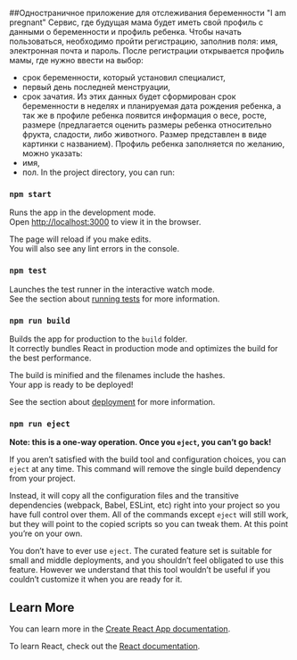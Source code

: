 ##Одностраничное приложение для отслеживания беременности "I am pregnant"
Сервис, где будущая мама будет иметь свой профиль с данными о беременности и профиль ребенка. 
Чтобы начать пользоваться, необходимо пройти регистрацию, заполнив поля: имя, электронная почта и пароль. 
После регистрации открывается профиль мамы, где нужно ввести на выбор:
- срок беременности, который установил специалист,
- первый день последней менструации,
- срок зачатия.
Из этих данных будет сформирован срок беременности в неделях и планируемая дата рождения ребенка, а так же в профиле ребенка появится информация о весе, росте, размере (предлагается оценить размеры ребенка относительно фрукта, сладости, либо животного. Размер представлен в виде картинки с названием).
Профиль ребенка заполняется по желанию, можно указать:
- имя,
- пол.
In the project directory, you can run:

### `npm start`

Runs the app in the development mode.\
Open [http://localhost:3000](http://localhost:3000) to view it in the browser.

The page will reload if you make edits.\
You will also see any lint errors in the console.

### `npm test`

Launches the test runner in the interactive watch mode.\
See the section about [running tests](https://facebook.github.io/create-react-app/docs/running-tests) for more information.

### `npm run build`

Builds the app for production to the `build` folder.\
It correctly bundles React in production mode and optimizes the build for the best performance.

The build is minified and the filenames include the hashes.\
Your app is ready to be deployed!

See the section about [deployment](https://facebook.github.io/create-react-app/docs/deployment) for more information.

### `npm run eject`

**Note: this is a one-way operation. Once you `eject`, you can’t go back!**

If you aren’t satisfied with the build tool and configuration choices, you can `eject` at any time. This command will remove the single build dependency from your project.

Instead, it will copy all the configuration files and the transitive dependencies (webpack, Babel, ESLint, etc) right into your project so you have full control over them. All of the commands except `eject` will still work, but they will point to the copied scripts so you can tweak them. At this point you’re on your own.

You don’t have to ever use `eject`. The curated feature set is suitable for small and middle deployments, and you shouldn’t feel obligated to use this feature. However we understand that this tool wouldn’t be useful if you couldn’t customize it when you are ready for it.

## Learn More

You can learn more in the [Create React App documentation](https://facebook.github.io/create-react-app/docs/getting-started).

To learn React, check out the [React documentation](https://reactjs.org/).
